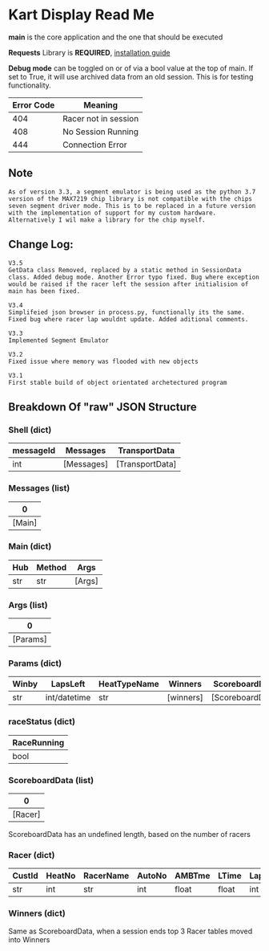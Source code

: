 # Kart Display Read Me

__main__ is the core application and the one that should be executed

__Requests__ Library is __**REQUIRED**__, [installation guide]

__Debug mode__ can be toggled on or of via a bool value at the top of main. If set to True, it will use archived data from an old session. This is for testing functionality.

| __Error Code__ | __Meaning__ |
| -------------- | ----------- |
| 404 | Racer not in session|
| 408 | No Session Running |
| 444 | Connection Error |

## Note

    As of version 3.3, a segment emulator is being used as the python 3.7 version of the MAX7219 chip library is not compatible with the chips seven segment driver mode. This is to be replaced in a future version with the implementation of support for my custom hardware. Alternatively I wil make a library for the chip myself.

## Change Log:
    V3.5
    GetData class Removed, replaced by a static method in SessionData class. Added debug mode. Another Error typo fixed. Bug where exception would be raised if the racer left the session after initialision of main has been fixed.

    V3.4
    Simplifeied json browser in process.py, functionally its the same. Fixed bug where racer lap wouldnt update. Added aditional comments.

    V3.3
    Implemented Segment Emulator

    V3.2
    Fixed issue where memory was flooded with new objects

    V3.1
    First stable build of object orientated archetectured program

## Breakdown Of  "raw" JSON Structure

### Shell (dict)

| messageId | Messages | TransportData |
| --------- | -------- | ------------- |
| int | [Messages] | [TransportData] |

### Messages (list)

| 0 | 
| --------- |
| [Main] |

### Main (dict)

| Hub | Method | Args |
| --------- | -------- | - |
| str | str | [Args]

### Args (list)

| 0 | 
| - |
| [Params] |

### Params (dict)

| Winby | LapsLeft | HeatTypeName | Winners | ScoreboardData | RaceRunning |
| ----- | -------- | ------------ | ------- | -------------- | ----------- |
| str | int/datetime | str | [winners] | [ScoreboardData] | [RaceRunning] |

### raceStatus (dict)

| RaceRunning |
| ----------- |
| bool |

### ScoreboardData (list)

| 0 | 
| --------- |
| [Racer] |
ScoreboardData has an undefined length, based on the number of racers

### Racer (dict)

| CustId | HeatNo | RacerName | AutoNo | AMBTme | LTime | LapNum | BestLTime | Position | GapToLeader | HeatRanking | LastPassedTime | DlTime | DBestLTime | TimeSinceLastPasses | PenaltyFlags |
| ------ | ------ | --------- | ------ | ------ | ----- | ------ | --------- | -------- | ----------- | ----------- | -------------- | ------ | ---------- | ------------------- | ------------ |
| str | int | str | int | float | float | int | float | int | float | int | datetime | relative | relative | relative | bool|

### Winners (dict)

Same as ScoreboardData, when a session ends top 3 Racer tables moved into Winners


[installation guide]: https://realpython.com/python-requests/

